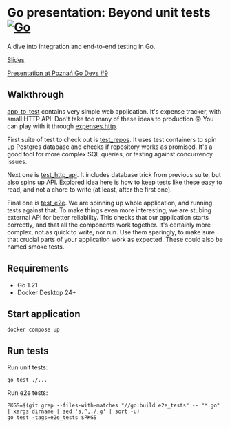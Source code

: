 # Go presentation: Beyond unit tests [![Go](https://github.com/antosdaniel/go-presentation-beyond-unit-tests/actions/workflows/go.yaml/badge.svg)](https://github.com/antosdaniel/go-presentation-beyond-unit-tests/actions)

A dive into integration and end-to-end testing in Go.

[Slides](https://slides.com/antosdaniel/beyond-unit-tests)

[Presentation at Poznań Go Devs #9](https://www.youtube.com/watch?v=_Z21rm0FS_E)

## Walkthrough

[app_to_test](./app_to_test) contains very simple web application. It's expense
tracker, with small HTTP API. Don't take too many of these ideas to production 🙃
You can play with it through [expenses.http](app_to_test%2Fexpenses.http).

First suite of test to check out is [test_repos](./test_repos). It uses test 
containers to spin up Postgres database and checks if repository works as promised.
It's a good tool for more complex SQL queries, or testing against concurrency issues.

Next one is [test_http_api](test_http_api). It includes database trick from
previous suite, but also spins up API. Explored idea here is how to keep tests
like these easy to read, and not a chore to write (at least, after the first one).

Final one is [test_e2e](test_e2e). We are spinning up whole application, and
running tests against that. To make things even more interesting, we are stubing
external API for better reliability. This checks that our application starts correctly, 
and that all the components work together. It's certainly more complex, not as
quick to write, nor run. Use them sparingly, to make sure that crucial parts
of your application work as expected. These could also be named smoke tests.

## Requirements

- Go 1.21
- Docker Desktop 24+

## Start application

```shell
docker compose up
```

## Run tests

Run unit tests:

```shell
go test ./...
```

Run e2e tests:

```shell
PKGS=$(git grep --files-with-matches "//go:build e2e_tests" -- "*.go" | xargs dirname | sed 's,^,./,g' | sort -u)
go test -tags=e2e_tests $PKGS
```
